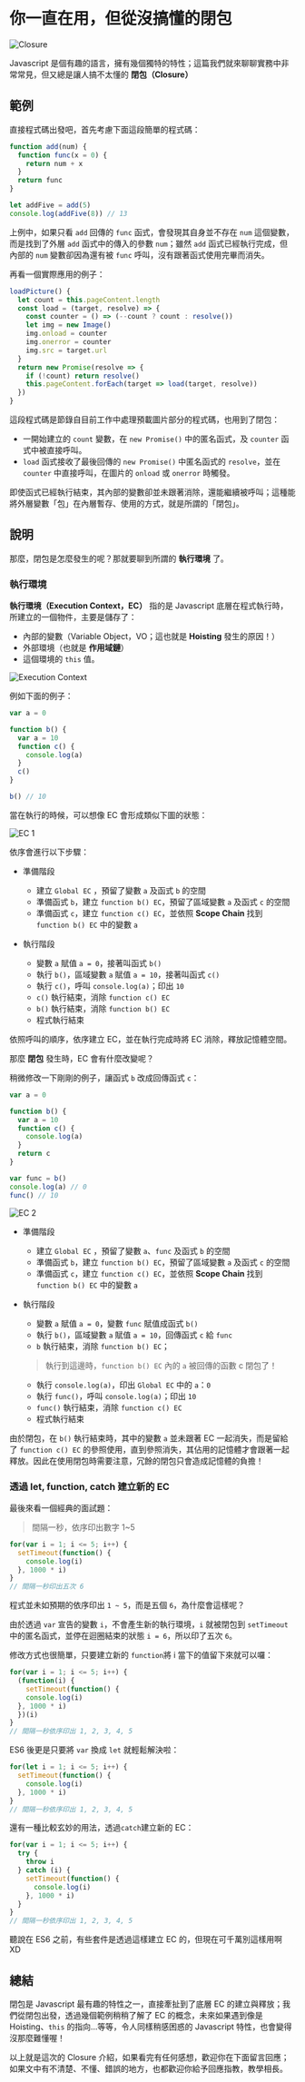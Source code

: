 # 你一直在用，但從沒搞懂的閉包

![Closure](https://i.imgur.com/KBG48Hw.png)

Javascript 是個有趣的語言，擁有幾個獨特的特性；這篇我們就來聊聊實務中非常常見，但又總是讓人搞不太懂的 **閉包（Closure）**

## 範例

直接程式碼出發吧，首先考慮下面這段簡單的程式碼：

```javascript
function add(num) {
  function func(x = 0) {
    return num + x
  }
  return func
}

let addFive = add(5)
console.log(addFive(8)) // 13
```

上例中，如果只看 `add` 回傳的 `func` 函式，會發現其自身並不存在 `num` 這個變數，而是找到了外層 `add` 函式中的傳入的參數 `num`；雖然 `add` 函式已經執行完成，但內部的 `num` 變數卻因為還有被 `func` 呼叫，沒有跟著函式使用完畢而消失。

再看一個實際應用的例子：

```javascript
loadPicture() {
  let count = this.pageContent.length
  const load = (target, resolve) => {
    const counter = () => (--count ? count : resolve())
    let img = new Image()
    img.onload = counter
    img.onerror = counter
    img.src = target.url
  }
  return new Promise(resolve => {
    if (!count) return resolve()
    this.pageContent.forEach(target => load(target, resolve))
  })
}
```

這段程式碼是節錄自目前工作中處理預載圖片部分的程式碼，也用到了閉包：

- 一開始建立的 `count` 變數，在 `new Promise()` 中的匿名函式，及 `counter` 函式中被直接呼叫。
- `load` 函式接收了最後回傳的 `new Promise()` 中匿名函式的 `resolve`，並在 `counter` 中直接呼叫，在圖片的 `onload` 或 `onerror` 時觸發。

即使函式已經執行結束，其內部的變數卻並未跟著消除，還能繼續被呼叫；這種能將外層變數「包」在內層暫存、使用的方式，就是所謂的「閉包」。

## 說明

那麼，閉包是怎麼發生的呢？那就要聊到所謂的 **執行環境** 了。

### 執行環境

**執行環境（Execution Context，EC）** 指的是 Javascript 底層在程式執行時，所建立的一個物件，主要是儲存了：

- 內部的變數（Variable Object，VO；這也就是 **Hoisting** 發生的原因！）
- 外部環境（也就是 **作用域鏈**）
- 這個環境的 `this` 值。

![Execution Context](https://i.imgur.com/Z7ts45M.png)

例如下面的例子：

```javascript
var a = 0

function b() {
  var a = 10
  function c() {
    console.log(a)
  }
  c()
}

b() // 10
```

當在執行的時候，可以想像 EC 會形成類似下圖的狀態：

![EC 1](https://i.imgur.com/tJU7Jmd.png)

依序會進行以下步驟：

- 準備階段
  - 建立 `Global EC` ，預留了變數 `a` 及函式 `b` 的空間
  - 準備函式 `b`，建立 `function b() EC`，預留了區域變數 `a` 及函式 `c` 的空間
  - 準備函式 `c`，建立 `function c() EC`，並依照 **Scope Chain** 找到 `function b() EC` 中的變數 `a`

- 執行階段
  - 變數 `a` 賦值 `a = 0`，接著叫函式 `b()`
  - 執行 `b()`，區域變數 `a` 賦值 `a = 10`，接著叫函式 `c()`
  - 執行 `c()`，呼叫 `console.log(a)`；印出 `10`
  - `c()` 執行結束，消除 `function c() EC`
  - `b()` 執行結束，消除 `function b() EC`
  - 程式執行結束

依照呼叫的順序，依序建立 EC，並在執行完成時將 EC 消除，釋放記憶體空間。

那麼 **閉包** 發生時，EC 會有什麼改變呢？

稍微修改一下剛剛的例子，讓函式 `b` 改成回傳函式 `c`：

```javascript
var a = 0

function b() {
  var a = 10
  function c() {
    console.log(a)
  }
  return c
}

var func = b()
console.log(a) // 0
func() // 10
```

![EC 2](https://i.imgur.com/p9SDQH4.png)

- 準備階段
  - 建立 `Global EC` ，預留了變數 `a`、`func` 及函式 `b` 的空間
  - 準備函式 `b`，建立 `function b() EC`，預留了區域變數 `a` 及函式 `c` 的空間
  - 準備函式 `c`，建立 `function c() EC`，並依照 **Scope Chain** 找到 `function b() EC` 中的變數 `a`

- 執行階段
  - 變數 `a` 賦值 `a = 0`，變數 `func` 賦值成函式 `b()`
  - 執行 `b()`，區域變數 `a` 賦值 `a = 10`，回傳函式 `c` 給 `func`
  - `b` 執行結束，消除 `function b() EC`；
  > 執行到這邊時，`function b() EC` 內的 `a` 被回傳的函數 c 閉包了！
  - 執行 `console.log(a)`，印出 `Global EC` 中的 `a`：`0`
  - 執行 `func()`，呼叫 `console.log(a)`；印出 `10`
  - `func()` 執行結束，消除 `function c() EC`
  - 程式執行結束

由於閉包，在 `b()` 執行結束時，其中的變數 `a` 並未跟著 EC 一起消失，而是留給了 `function c() EC` 的參照使用，直到參照消失，其佔用的記憶體才會跟著一起釋放。因此在使用閉包時需要注意，冗餘的閉包只會造成記憶體的負擔！

### 透過 let, function, catch 建立新的 EC

最後來看一個經典的面試題：

> 間隔一秒，依序印出數字 1~5

```javascript
for(var i = 1; i <= 5; i++) {
  setTimeout(function() {
    console.log(i)
  }, 1000 * i)
}
// 間隔一秒印出五次 6
```

程式並未如預期的依序印出 `1 ~ 5`，而是五個 `6`，為什麼會這樣呢？

由於透過 `var` 宣告的變數 `i`，不會產生新的執行環境，`i` 就被閉包到 `setTimeout` 中的匿名函式，並停在迴圈結束的狀態 `i = 6`，所以印了五次 `6`。

修改方式也很簡單，只要建立新的 `function`將 i 當下的值留下來就可以囉：

```javascript
for(var i = 1; i <= 5; i++) {
  (function(i) {
    setTimeout(function() {
    console.log(i)
  }, 1000 * i)
  })(i)
}
// 間隔一秒依序印出 1, 2, 3, 4, 5
```

ES6 後更是只要將 `var` 換成 `let` 就輕鬆解決啦：

```javascript
for(let i = 1; i <= 5; i++) {
  setTimeout(function() {
    console.log(i)
  }, 1000 * i)
}
// 間隔一秒依序印出 1, 2, 3, 4, 5
```

還有一種比較玄妙的用法，透過`catch`建立新的 EC：

```javascript
for(var i = 1; i <= 5; i++) {
  try {
    throw i
  } catch (i) {
    setTimeout(function() {
      console.log(i)
    }, 1000 * i)
  }
}
// 間隔一秒依序印出 1, 2, 3, 4, 5
```

聽說在 ES6 之前，有些套件是透過這樣建立 EC 的，但現在可千萬別這樣用啊 XD

## 總結

閉包是 Javascript 最有趣的特性之一，直接牽扯到了底層 EC 的建立與釋放；我們從閉包出發，透過幾個範例稍稍了解了 EC 的概念，未來如果遇到像是 Hoisting、`this` 的指向...等等，令人同樣稍感困惑的 Javascript 特性，也會變得沒那麼難懂喔！

以上就是這次的 Closure 介紹，如果看完有任何感想，歡迎你在下面留言回應；如果文中有不清楚、不懂、錯誤的地方，也都歡迎你給予回應指教，教學相長。